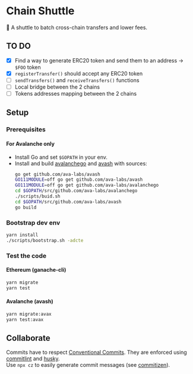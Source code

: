 # Chain Shuttle

:bus: A shuttle to batch cross-chain transfers and lower fees.

## TO DO

- [x] Find a way to generate ERC20 token and send them to an address -> `$FOO` token
- [x] `registerTransfer()` should accept any ERC20 token
- [ ] `sendTransfers()` and `receiveTransfers()` functions
- [ ] Local bridge between the 2 chains
- [ ] Tokens addresses mapping between the 2 chains

## Setup

### Prerequisites

#### For Avalanche only

- Install Go and set `$GOPATH` in your env.
- Install and build [avalanchego](https://github.com/ava-labs/avalanchego) and [avash](https://github.com/ava-labs/avash) with sources:
  ```sh
  go get github.com/ava-labs/avash
  GO111MODULE=off go get github.com/ava-labs/avash
  GO111MODULE=off go get github.com/ava-labs/avalanchego
  cd $GOPATH/src/github.com/ava-labs/avalanchego
  ./scripts/buid.sh
  cd $GOPATH/src/github.com/ava-labs/avash
  go build
  ```

### Bootstrap dev env

```sh
yarn install
./scripts/bootstrap.sh -adcte
```

### Test the code

#### Ethereum (ganache-cli)

```sh
yarn migrate
yarn test
```

#### Avalanche (avash)

```sh
yarn migrate:avax
yarn test:avax
```

## Collaborate

Commits have to respect [Conventional Commits](https://www.conventionalcommits.org/en/v1.0.0/). They are enforced using [commitlint](https://github.com/conventional-changelog/commitlint) and [husky](https://github.com/typicode/husky).  
Use `npx cz` to easily generate commit messages (see [commitizen](https://github.com/commitizen/cz-cli)).
